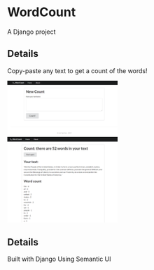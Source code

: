 # WordCount
A Django project

## Details
Copy-paste any text to get a count of the words!

<img src="img/Home.png" width="50%">
<img src="img/Count.png" width="50%">

## Details
Built with Django
Using Semantic UI